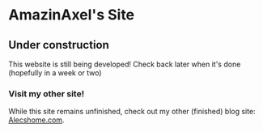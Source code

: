 # AmazinAxel's Site

## Under construction

This website is still being developed!
Check back later when it's done (hopefully in a week or two)

### Visit my other site!
While this site remains unfinished, check out my other (finished) blog site:
[Alecshome.com](https://alecshome.com).
